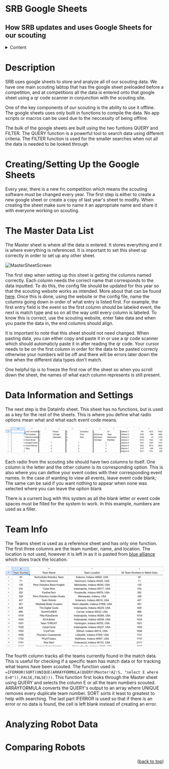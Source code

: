 <div href="top"></div>

# SRB Google Sheets

## How SRB updates and uses Google Sheets for our scouting

<details>
  <summary>Content</summary>
  <ol>
    <li><a href="#description">Description</a></li>
    <li><a href="#creating">Creating the Sheets</a></li>
    <li><a href="#master">The Master List</a></li>
    <li><a href="#datainfo">Data Information and Settings</a></li>
    <li><a href="#teaminfo">Team Info</a></li>
    <li><a href="#robot">Robot Data</a></li>
    <li><a href="#compare">Comparing Data</a></li>
  </ol>
</details>

<div id="description"></div>

# Description

SRB uses google sheets to store and analyze all of our scouting data. We have one main scouting labtop that has the google sheet preloaded before a competition, and at competitions all the data is entered onto that google sheet using a qr code scanner in conjunction with the scouting site. 

One of the key components of our scouting is the ability to use it offline. The google sheets uses only built in functions to compile the data. No app scripts or macros can be used due to the neccessity of being offline. 

The bulk of the google sheets are built using the two funtions QUERY and FILTER. The QUERY function is a powerful tool to search data using different criteria. The FILTER function is used for the smaller searches when not all the data is needed to be looked through

<div id="creating"></div>

# Creating/Setting Up the Google Sheets

Every year, there is a new frc competition which means the scouting software must be changed every year. The first step is either to create a new google sheet or create a copy of last year's sheet to modify. When creating the sheet make sure to name it an appropriate name and share it with everyone working on scouting.

<div id="master"></div>

# The Master Data List

The Master sheet is where all the data is entered. It stores everything and it is where everything is referenced. It is important to set this sheet up correctly in order to set up any other sheet.

![MasterSheetScreen](../resources/images/GoogleSheetImages/)

The first step when setting up this sheet is getting the columns named correctly. Each column needs the correct name that corresponds to the data inputted. To do this, the config file should be updated for this year so that the scouting website works as intended. More about that can be found [here](Updating.md). Once this is done, using the website or the config file, name the columns going down in order of what entry is listed first. For example, the first entry field is the event so the first column should be labeled event, the next is match type and so on all the way until every column is labeled. To know this is correct, use the scouting website, enter fake data and when you paste the data in, the end columns should align.

It is important to note that this sheet should not need changed. When pasting data, you can either copy and paste it in or use a qr code scanner which should automaticly paste it in after reading the qr code. Your cursor needs to be on the first column in order for the data to be pasted correcly otherwise your numbers will be off and there will be errors later down the line when the different data types don't match.

One helpful tip is to freeze the first row of the sheet so when you scroll down the sheet, the names of what each column represents is still present.

<div id="datainfo"></div>

# Data Information and Settings

The next step is the DataInfo sheet. This sheet has no functions, but is used as a key for the rest of the sheets. This is where you define what radio options mean what and what each event code means.

![DataInfoScreen](../resources/images/GoogleSheetImages/DataInfoScreen.png)

Each radio from the scouting site should have two columns to itself. One column is the letter and the other column is its corresponding option. This is also where you can define your event codes with their corresponding event names. In the case of wanting to view all events, leave event code blank; The same can be said if you want nothing to appear when none was selected where you can leave the option blank

There is a current bug with this system as all the blank letter or event code spaces must be filled for the system to work. In this example, numbers are used as a filler.

<div id="teaminfo"></div>

# Team Info

The Teams sheet is used as a reference sheet and has only one function. The first three columns are the team number, name, and location. The location is not used, however it is left in as it is pasted from [blue alliance](https://www.thebluealliance.com/events/in#teams) which does track the location. 

![TeamScreen](../resources/images/GoogleSheetImages/TeamScreen.png)

The fourth column tracks all the teams currently found in the match data. This is useful for checking if a specific team has match data or for tracking what teams have been scouted. The function used is ```=IFERROR(SORT(UNIQUE(ARRAYFORMULA(QUERY(Master!A2:S, "select E where E>0")),FALSE,FALSE)))```. This function first looks through the Master sheet using QUERY and selects the column E or all the team numbers scouted. ARRAYFORMULA converts the QUERY's output to an array where UNIQUE removes every duplicate team number. SORT sorts it least to greatest to help with searching. The last part IFERROR is used so that if there is an error or no data is found, the cell is left blank instead of creating an error.


<div id="robot"></div>

# Analyzing Robot Data

<div id="compare"></div>

# Comparing Robots



<p align="right">(<a href="#top">back to top</a>)</p>